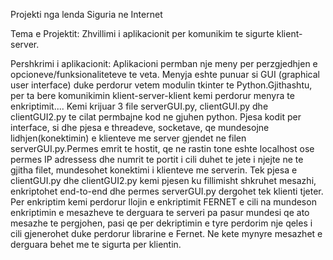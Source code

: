 Projekti nga lenda Siguria ne Internet

Tema e Projektit: Zhvillimi i aplikacionit per komunikim te sigurte klient-server.

Pershkrimi i aplikacionit: 
  Aplikacioni permban nje meny per perzgjedhjen e opcioneve/funksionaliteteve te veta. Menyja eshte punuar si GUI (graphical user interface) duke perdorur vetem modulin tkinter te Python.Gjithashtu, per ta bere komunikimin klient-server-klient kemi perdorur menyra te enkriptimit....
  Kemi krijuar 3 file serverGUI.py, clientGUI.py dhe clientGUI2.py te cilat permbajne kod ne gjuhen python. Pjesa kodit per interface, si dhe pjesa e threadeve, socketave, qe mundesojne lidhjen(konektimin) e klienteve me server gjendet ne filen serverGUI.py.Permes emrit te hostit, qe ne rastin tone eshte localhost ose permes IP adressess dhe numrit te portit i cili duhet te jete i njejte ne te gjitha filet, mundesohet konektimi i klienteve me serverin. Tek pjesa e clientGUI.py dhe clientGUI2.py kemi pjesen ku fillimisht shkruhet mesazhi, enkriptohet end-to-end dhe permes serverGUI.py dergohet tek klienti tjeter.
  Per enkriptim kemi perdorur llojin e enkriptimit FERNET e cili na mundeson enkriptimin e mesazheve te derguara te serveri pa pasur mundesi qe ato mesazhe te pergjohen, pasi qe per dekriptimin e tyre perdorim nje qeles i cili gjenerohet duke perdorur librarine e Fernet. Ne kete mynyre mesazhet e derguara behet me te sigurta per klientin.
  
